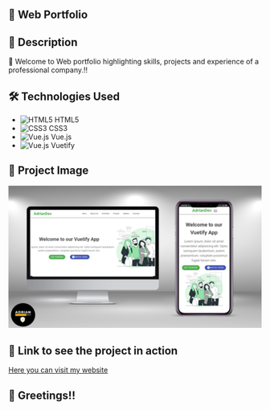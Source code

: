 ## :rocket: Web Portfolio

## :page_with_curl: Description

🎉 Welcome to Web portfolio highlighting skills, projects and experience of a professional company.!!

## :hammer_and_wrench: Technologies Used

- ![HTML5](https://img.icons8.com/color/48/000000/html-5--v1.png) HTML5
- ![CSS3](https://img.icons8.com/color/48/000000/css3.png) CSS3
- ![Vue.js](https://img.icons8.com/color/48/000000/vue-js.png) Vue.js
- ![Vue.js](https://img.icons8.com/color/48/000000/vue-js.png) Vuetify

## :camera_flash: Project Image

![Image - App1](https://github.com/Adrian97G/portfolio-vuetify/blob/master/src/Portfolio%20Vuuetify.png)

## :link: Link to see the project in action

[Here you can visit my website](https://portfolio-vuetify.netlify.app/)

## :wave: Greetings!!

